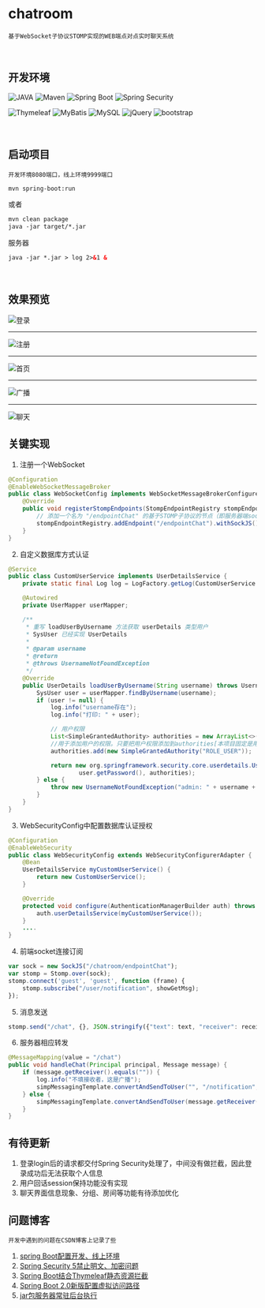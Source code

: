 # chatroom
    基于WebSocket子协议STOMP实现的WEB端点对点实时聊天系统

<br>

## 开发环境
![JAVA](https://img.shields.io/badge/Java-1.8-green.svg) 
![Maven](https://img.shields.io/badge/Maven-3.5-orange.svg)
![Spring Boot](https://img.shields.io/badge/Spring.Boot-2.1.1-green.svg)
![Spring Security](https://img.shields.io/badge/Spring.Security-5.1-green.svg)

![Thymeleaf](https://img.shields.io/badge/Thymeleaf-3-yellow.svg)
![MyBatis](https://img.shields.io/badge/MyBatis-3+-color.svg)
![MySQL](https://img.shields.io/badge/MySQL-5.7-blue.svg)
![jQuery](https://img.shields.io/badge/jQuery-3.3.1-brown.svg)
![bootstrap](https://img.shields.io/badge/Bootstrap-4.1.3-purple.svg)

<br>

## 启动项目
    开发环境8080端口，线上环境9999端口

```xml
mvn spring-boot:run 
```
 或者
```xml
mvn clean package
java -jar target/*.jar
```

服务器
```xml
java -jar *.jar > log 2>&1 & 
```

<br>

## 效果预览
![登录](img-folder/login.png)
<hr>

![注册](img-folder/register.png)
<hr>

![首页](img-folder/index.png)
<hr>

![广播](img-folder/chat1.png)
<hr>

![聊天](img-folder/chat2.png)

## 关键实现
1. 注册一个WebSocket
```java
@Configuration
@EnableWebSocketMessageBroker
public class WebSocketConfig implements WebSocketMessageBrokerConfigurer {
    @Override
    public void registerStompEndpoints(StompEndpointRegistry stompEndpointRegistry) {
        // 添加一个名为 "/endpointChat" 的基于STOMP子协议的节点（即服务器端socket）
        stompEndpointRegistry.addEndpoint("/endpointChat").withSockJS();
    }
}
```
2. 自定义数据库方式认证
```java
@Service
public class CustomUserService implements UserDetailsService {
    private static final Log log = LogFactory.getLog(CustomUserService.class);

    @Autowired
    private UserMapper userMapper;

    /**
     * 重写 loadUserByUsername 方法获取 userDetails 类型用户
     * SysUser 已经实现 UserDetails
     *
     * @param username
     * @return
     * @throws UsernameNotFoundException
     */
    @Override
    public UserDetails loadUserByUsername(String username) throws UsernameNotFoundException {
        SysUser user = userMapper.findByUsername(username);
        if (user != null) {
            log.info("username存在");
            log.info("打印: " + user);

            // 用户权限
            List<SimpleGrantedAuthority> authorities = new ArrayList<>();
            //用于添加用户的权限。只要把用户权限添加到authorities[本项目固定是用户角色]
            authorities.add(new SimpleGrantedAuthority("ROLE_USER"));

            return new org.springframework.security.core.userdetails.User(user.getUsername(),
                    user.getPassword(), authorities);
        } else {
            throw new UsernameNotFoundException("admin: " + username + " do not exist!");
        }
    }
}
```
3. WebSecurityConfig中配置数据库认证授权
```java
@Configuration
@EnableWebSecurity
public class WebSecurityConfig extends WebSecurityConfigurerAdapter {
    @Bean
    UserDetailsService myCustomUserService() {
        return new CustomUserService();
    }

    @Override
    protected void configure(AuthenticationManagerBuilder auth) throws Exception {
        auth.userDetailsService(myCustomUserService());
    }
    ....
}
```
4. 前端socket连接订阅
```javascript
var sock = new SockJS("/chatroom/endpointChat");
var stomp = Stomp.over(sock);
stomp.connect('guest', 'guest', function (frame) {
    stomp.subscribe("/user/notification", showGetMsg);
});
```
5. 消息发送
```javascript
stomp.send("/chat", {}, JSON.stringify({"text": text, "receiver": receiver}));
```
6. 服务器相应转发
```java
@MessageMapping(value = "/chat")
public void handleChat(Principal principal, Message message) {
    if (message.getReceiver().equals("")) {
        log.info("不填接收者，这是广播");
        simpMessagingTemplate.convertAndSendToUser("", "/notification", "@广播(" + principal.getName() + "): " + message.getText());
    } else {
        simpMessagingTemplate.convertAndSendToUser(message.getReceiver(), "/notification", principal.getName() + ": " + message.getText());
    }
}
```

## 有待更新
1. 登录login后的请求都交付Spring Security处理了，中间没有做拦截，因此登录成功后无法获取个人信息
2. 用户回话session保持功能没有实现
3. 聊天界面信息现象、分组、房间等功能有待添加优化


## 问题博客
    开发中遇到的问题在CSDN博客上记录了些
1. [spring Boot配置开发、线上环境](https://blog.csdn.net/chenbetter1996/article/details/85071430)
2. [Spring Security 5禁止明文、加密问题](https://blog.csdn.net/chenbetter1996/article/details/85080790)
3. [Spring Boot结合Thymeleaf静态资源拦截](https://blog.csdn.net/chenbetter1996/article/details/85092531)
4. [Spring Boot 2.0新版配置虚拟访问路径](https://blog.csdn.net/chenbetter1996/article/details/85268748)
5. [jar包服务器常驻后台执行](https://blog.csdn.net/chenbetter1996/article/details/85274988)